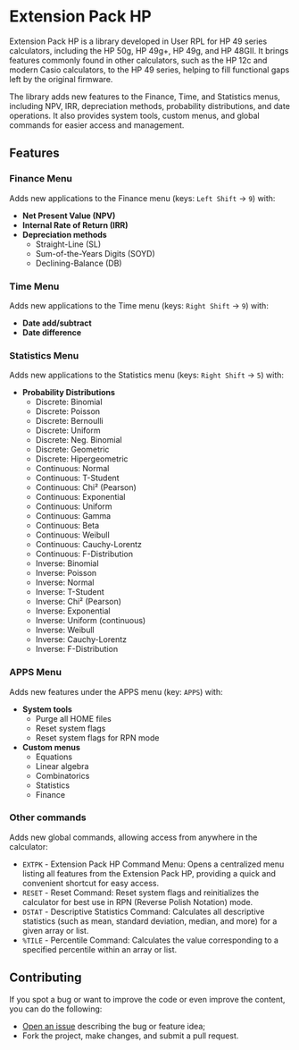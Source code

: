 # Extension Pack HP

Extension Pack HP is a library developed in User RPL for HP 49 series calculators, including the HP 50g, HP 49g+, HP 49g, and HP 48GII. It brings features commonly found in other calculators, such as the HP 12c and modern Casio calculators, to the HP 49 series, helping to fill functional gaps left by the original firmware.

The library adds new features to the Finance, Time, and Statistics menus, including NPV, IRR, depreciation methods, probability distributions, and date operations. It also provides system tools, custom menus, and global commands for easier access and management.

## Features

### Finance Menu

Adds new applications to the Finance menu (keys: `Left Shift` → `9`) with:

- **Net Present Value (NPV)**
- **Internal Rate of Return (IRR)**
- **Depreciation methods**
    - Straight-Line (SL)
    - Sum-of-the-Years Digits (SOYD)
    - Declining-Balance (DB)

### Time Menu

Adds new applications to the Time menu (keys: `Right Shift` → `9`) with:

- **Date add/subtract**
- **Date difference**

### Statistics Menu

Adds new applications to the Statistics menu (keys: `Right Shift` → `5`) with:
- **Probability Distributions**
    - Discrete: Binomial
    - Discrete: Poisson
    - Discrete: Bernoulli
    - Discrete: Uniform
    - Discrete: Neg. Binomial
    - Discrete: Geometric
    - Discrete: Hipergeometric
    - Continuous: Normal
    - Continuous: T-Student
    - Continuous: Chi² (Pearson)
    - Continuous: Exponential
    - Continuous: Uniform
    - Continuous: Gamma
    - Continuous: Beta
    - Continuous: Weibull
    - Continuous: Cauchy-Lorentz
    - Continuous: F-Distribution
    - Inverse: Binomial
    - Inverse: Poisson
    - Inverse: Normal
    - Inverse: T-Student
    - Inverse: Chi² (Pearson)
    - Inverse: Exponential
    - Inverse: Uniform (continuous)
    - Inverse: Weibull
    - Inverse: Cauchy-Lorentz
    - Inverse: F-Distribution

### APPS Menu

Adds new features under the APPS menu (key: `APPS`) with:

- **System tools**
    - Purge all HOME files
    - Reset system flags
    - Reset system flags for RPN mode
- **Custom menus**
    - Equations
    - Linear algebra
    - Combinatorics
    - Statistics
    - Finance

### Other commands

Adds new global commands, allowing access from anywhere in the calculator:

- `EXTPK` - Extension Pack HP Command Menu: Opens a centralized menu listing all features from the Extension Pack HP, providing a quick and convenient shortcut for easy access.
- `RESET` - Reset Command: Reset system flags and reinitializes the calculator for best use in RPN (Reverse Polish Notation) mode.
- `DSTAT` - Descriptive Statistics Command: Calculates all descriptive statistics (such as mean, standard deviation, median, and more) for a given array or list.
- `%TILE` - Percentile Command: Calculates the value corresponding to a specified percentile within an array or list.

## Contributing

If you spot a bug or want to improve the code or even improve the content, you can do the following:

- [Open an issue](https://github.com/cfgnunes/extension-pack-hp/issues/new)
  describing the bug or feature idea;
- Fork the project, make changes, and submit a pull request.

